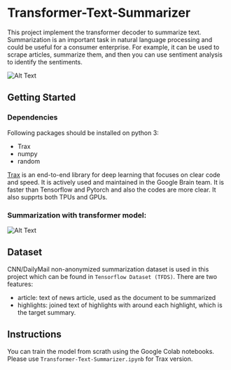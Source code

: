 # Transformer-Text-Summarizer
This project implement the transformer decoder to summarize text. 
Summarization is an important task in natural language processing and could be useful for a consumer enterprise. For example, it can be used to scrape articles, summarize them, and then you can use sentiment analysis to identify the sentiments.

![Alt Text](https://github.com/saeedkhaki92/Transformer-Text-Summarizer/blob/main/transformerNews.png)


## Getting Started

### Dependencies

Following packages should be installed on python 3:

- Trax
- numpy
- random

<a href="https://github.com/google/trax" target="_blank">Trax</a> is an end-to-end library for deep learning that focuses on clear code and speed. It is actively used and maintained in the Google Brain team. It is faster than Tensorflow and Pytorch and also the codes are more clear. It also supprts both TPUs and GPUs.


### Summarization with transformer model:

![Alt Text](https://github.com/saeedkhaki92/Transformer-Text-Summarizer/blob/main/transformer_decoder_zoomin.png)





## Dataset

CNN/DailyMail non-anonymized summarization dataset is used in this project which can be found in `Tensorflow Dataset (TFDS)`. There are two features: 
- article: text of news article, used as the document to be summarized 
- highlights: joined text of highlights with around each highlight, which is the target summary.




## Instructions

You can train the model from scrath using the Google Colab notebooks. Please use `Transformer-Text-Summarizer.ipynb` for Trax version.



